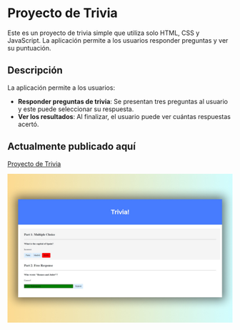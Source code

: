 # Proyecto de Trivia

Este es un proyecto de trivia simple que utiliza solo HTML, CSS y JavaScript. La aplicación permite a los usuarios responder preguntas y ver su puntuación.

## Descripción

La aplicación permite a los usuarios:

- **Responder preguntas de trivia**: Se presentan tres preguntas al usuario y este puede seleccionar su respuesta.
- **Ver los resultados**: Al finalizar, el usuario puede ver cuántas respuestas acertó.

## Actualmente publicado aquí

[Proyecto de Trivia](https://bryan56gm.github.io/trivia)

![Trivia](https://raw.githubusercontent.com/bryan56gm/trivia/main/preview.jpg)

